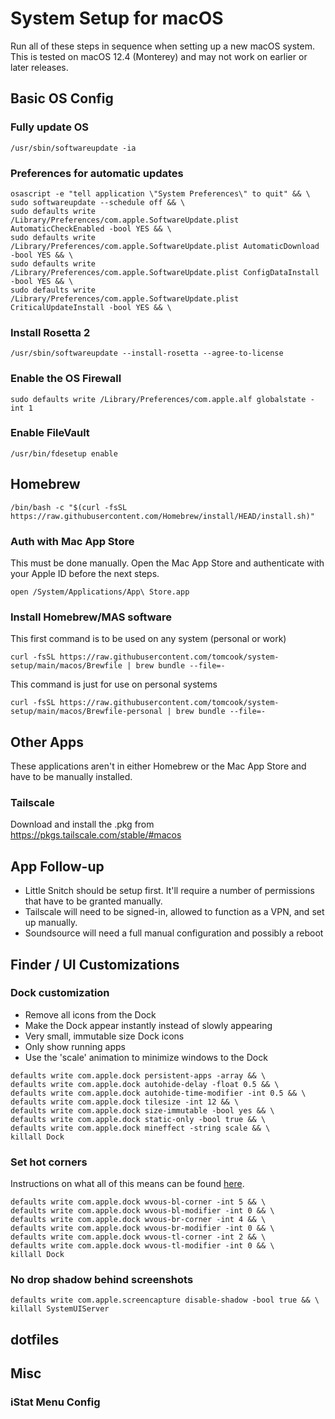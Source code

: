 # System Setup for macOS

Run all of these steps in sequence when setting up a new macOS system. This is tested on macOS 12.4 (Monterey) and may not work on earlier or later releases.

## Basic OS Config

### Fully update OS

```
/usr/sbin/softwareupdate -ia
```

### Preferences for automatic updates

```
osascript -e "tell application \"System Preferences\" to quit" && \
sudo softwareupdate --schedule off && \
sudo defaults write /Library/Preferences/com.apple.SoftwareUpdate.plist AutomaticCheckEnabled -bool YES && \
sudo defaults write /Library/Preferences/com.apple.SoftwareUpdate.plist AutomaticDownload -bool YES && \
sudo defaults write /Library/Preferences/com.apple.SoftwareUpdate.plist ConfigDataInstall -bool YES && \
sudo defaults write /Library/Preferences/com.apple.SoftwareUpdate.plist CriticalUpdateInstall -bool YES && \
```

### Install Rosetta 2

```
/usr/sbin/softwareupdate --install-rosetta --agree-to-license
```

### Enable the OS Firewall

```
sudo defaults write /Library/Preferences/com.apple.alf globalstate -int 1
```

### Enable FileVault

```
/usr/bin/fdesetup enable
```

## Homebrew

```
/bin/bash -c "$(curl -fsSL https://raw.githubusercontent.com/Homebrew/install/HEAD/install.sh)"
```

### Auth with Mac App Store

This must be done manually. Open the Mac App Store and authenticate with your Apple ID before the next steps.

```
open /System/Applications/App\ Store.app
```

### Install Homebrew/MAS software

This first command is to be used on any system (personal or work)

```
curl -fsSL https://raw.githubusercontent.com/tomcook/system-setup/main/macos/Brewfile | brew bundle --file=-
```

This command is just for use on personal systems

```
curl -fsSL https://raw.githubusercontent.com/tomcook/system-setup/main/macos/Brewfile-personal | brew bundle --file=-
```

## Other Apps

These applications aren't in either Homebrew or the Mac App Store and have to be manually installed.

### Tailscale

Download and install the .pkg from https://pkgs.tailscale.com/stable/#macos

## App Follow-up

- Little Snitch should be setup first. It'll require a number of permissions that have to be granted manually.
- Tailscale will need to be signed-in, allowed to function as a VPN, and set up manually.
- Soundsource will need a full manual configuration and possibly a reboot

## Finder / UI Customizations

### Dock customization

- Remove all icons from the Dock
- Make the Dock appear instantly instead of slowly appearing
- Very small, immutable size Dock icons
- Only show running apps
- Use the 'scale' animation to minimize windows to the Dock

```
defaults write com.apple.dock persistent-apps -array && \
defaults write com.apple.dock autohide-delay -float 0.5 && \
defaults write com.apple.dock autohide-time-modifier -int 0.5 && \
defaults write com.apple.dock tilesize -int 12 && \
defaults write com.apple.dock size-immutable -bool yes && \
defaults write com.apple.dock static-only -bool true && \
defaults write com.apple.dock mineffect -string scale && \
killall Dock
```

### Set hot corners

Instructions on what all of this means can be found [here](https://blog.jiayu.co/2018/12/quickly-configuring-hot-corners-on-macos/).

```
defaults write com.apple.dock wvous-bl-corner -int 5 && \
defaults write com.apple.dock wvous-bl-modifier -int 0 && \
defaults write com.apple.dock wvous-br-corner -int 4 && \
defaults write com.apple.dock wvous-br-modifier -int 0 && \
defaults write com.apple.dock wvous-tl-corner -int 2 && \
defaults write com.apple.dock wvous-tl-modifier -int 0 && \
killall Dock
```

### No drop shadow behind screenshots

```
defaults write com.apple.screencapture disable-shadow -bool true && \
killall SystemUIServer
```

## dotfiles

## Misc

### iStat Menu Config
